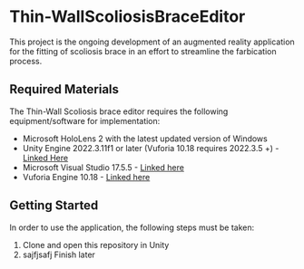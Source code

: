# Thin-WallScoliosisBraceEditor

This project is the ongoing development of an augmented reality application for the fitting of scoliosis brace in an effort to streamline the farbication process. 

## Required Materials

The Thin-Wall Scoliosis brace editor requires the following equipment/software for implementation: 
- Microsoft HoloLens 2 with the latest updated version of Windows
- Unity Engine 2022.3.11f1 or later (Vuforia 10.18 requires 2022.3.5 +) - [Linked Here](https://unity.com/releases/editor/whats-new/2022.3.11)
- Microsoft Visual Studio 17.5.5 - [Linked here](https://visualstudio.microsoft.com/downloads/)
- Vuforia Engine 10.18 - [Linked here](https://developer.vuforia.com/downloads/sdk)

## Getting Started 

In order to use the application, the following steps must be taken: 

1. Clone and open this repository in Unity
2. sajfjsafj Finish later
   
